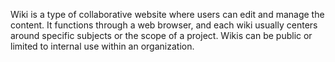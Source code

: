 Wiki is a type of collaborative website where users can edit and manage the content. It functions through a web browser, and each wiki usually centers around specific subjects or the scope of a project. Wikis can be public or limited to internal use within an organization.